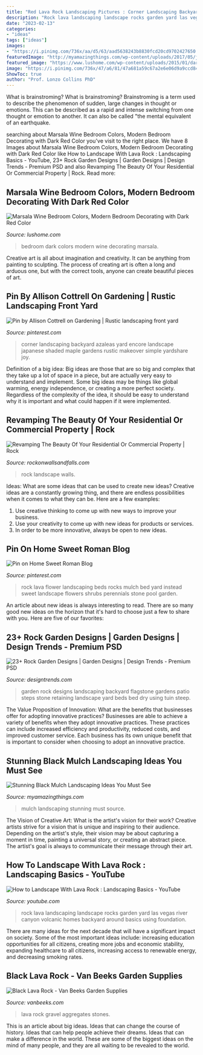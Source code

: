 ```yaml
---
title: "Red Lava Rock Landscaping Pictures : Corner Landscaping Backyard Azaleas Yard Encore Landscape Japanese Shaded Maple Gardens Rustic Makeover Simple Yardshare Joy"
description: "Rock lava landscaping landscape rocks garden yard las vegas river canyon volcanic homes backyard around basics using foundation"
date: "2023-02-13"
categories:
- "ideas"
tags: ["ideas"]
images:
- "https://i.pinimg.com/736x/aa/d5/63/aad5638243b8830fcd20cd9702427650.jpg"
featuredImage: "http://myamazingthings.com/wp-content/uploads/2017/05/japanese.jpg"
featured_image: "https://www.lushome.com/wp-content/uploads/2015/01/dark-red-color-modern-bedroom-colors-9.jpg"
image: "https://i.pinimg.com/736x/47/a6/81/47a681a59c67a2e6e06d9a9ccd8451e7--corner-landscaping-backyard-landscaping.jpg"
ShowToc: true
author: "Prof. Lonzo Collins PhD"
---
```



What is brainstroming?
What is brainstroming? Brainstroming is a term used to describe the phenomenon of sudden, large changes in thought or emotions. This can be described as a rapid and intense switching from one thought or emotion to another. It can also be called "the mental equivalent of an earthquake.

	

		
searching about Marsala Wine Bedroom Colors, Modern Bedroom Decorating with Dark Red Color you've visit to the right place. We have 8 Images about Marsala Wine Bedroom Colors, Modern Bedroom Decorating with Dark Red Color like How to Landscape With Lava Rock : Landscaping Basics - YouTube, 23+ Rock Garden Designs | Garden Designs | Design Trends - Premium PSD and also Revamping The Beauty Of Your Residential Or Commercial Property | Rock. Read more:
		
    
## Marsala Wine Bedroom Colors, Modern Bedroom Decorating With Dark Red Color

<img loading=lazy src="https://www.lushome.com/wp-content/uploads/2015/01/dark-red-color-modern-bedroom-colors-9.jpg" onerror="this.onerror=null;this.src='https://tse1.mm.bing.net/th?id=OIP.m53zD6mYmxdlXUHURPYVMAHaJv&amp;pid=15.1';" alt="Marsala Wine Bedroom Colors, Modern Bedroom Decorating with Dark Red Color">

_Source: lushome.com_

>bedroom dark colors modern wine decorating marsala. 

	

Creative art is all about imagination and creativity. It can be anything from painting to sculpting. The process of creating art is often a long and arduous one, but with the correct tools, anyone can create beautiful pieces of art.

    
## Pin By Allison Cottrell On Gardening | Rustic Landscaping Front Yard

<img loading=lazy src="https://i.pinimg.com/736x/47/a6/81/47a681a59c67a2e6e06d9a9ccd8451e7--corner-landscaping-backyard-landscaping.jpg" onerror="this.onerror=null;this.src='https://tse2.mm.bing.net/th?id=OIP.c6e1JdX_qne_qM21zmDkHAHaFj&amp;pid=15.1';" alt="Pin by Allison Cottrell on Gardening | Rustic landscaping front yard">

_Source: pinterest.com_

>corner landscaping backyard azaleas yard encore landscape japanese shaded maple gardens rustic makeover simple yardshare joy. 

	

Definition of a big idea:
Big ideas are those that are so big and complex that they take up a lot of space in a piece, but are actually very easy to understand and implement. Some big ideas may be things like global warming, energy independence, or creating a more perfect society. Regardless of the complexity of the idea, it should be easy to understand why it is important and what could happen if it were implemented.

    
## Revamping The Beauty Of Your Residential Or Commercial Property | Rock

<img loading=lazy src="https://rockonwallsandfalls.com/wp-content/uploads/2017/08/rock-wall-landscape.jpg" onerror="this.onerror=null;this.src='https://tse2.mm.bing.net/th?id=OIP.YiFgktFQ0_pd0CqEEak2NgHaFj&amp;pid=15.1';" alt="Revamping The Beauty Of Your Residential Or Commercial Property | Rock">

_Source: rockonwallsandfalls.com_

>rock landscape walls. 

	

Ideas: What are some ideas that can be used to create new ideas?
Creative ideas are a constantly growing thing, and there are endless possibilities when it comes to what they can be. Here are a few examples:
1. Use creative thinking to come up with new ways to improve your business.
2. Use your creativity to come up with new ideas for products or services.
3. In order to be more innovative, always be open to new ideas.

    
## Pin On Home Sweet Roman Blog

<img loading=lazy src="https://i.pinimg.com/736x/aa/d5/63/aad5638243b8830fcd20cd9702427650.jpg" onerror="this.onerror=null;this.src='https://tse2.mm.bing.net/th?id=OIP.1aFwMC-qEZ4KrVWjJQBMNwHaLG&amp;pid=15.1';" alt="Pin on Home Sweet Roman Blog">

_Source: pinterest.com_

>rock lava flower landscaping beds rocks mulch bed yard instead sweet landscape flowers shrubs perennials stone pool garden. 

	

An article about new ideas is always interesting to read. There are so many good new ideas on the horizon that it's hard to choose just a few to share with you. Here are five of our favorites: 

    
## 23+ Rock Garden Designs | Garden Designs | Design Trends - Premium PSD

<img loading=lazy src="https://images.designtrends.com/wp-content/uploads/2015/12/07124818/Rock-Garden-Designs4.jpg" onerror="this.onerror=null;this.src='https://tse4.mm.bing.net/th?id=OIP.rwQO_P1SvL-_EiMB6eWOAwHaLG&amp;pid=15.1';" alt="23+ Rock Garden Designs | Garden Designs | Design Trends - Premium PSD">

_Source: designtrends.com_

>garden rock designs landscaping backyard flagstone gardens patio steps stone retaining landscape yard beds bed dry using tuin steep. 

	

The Value Proposition of Innovation: What are the benefits that businesses offer for adopting innovative practices?
Businesses are able to achieve a variety of benefits when they adopt innovative practices. These practices can include increased efficiency and productivity, reduced costs, and improved customer service. Each business has its own unique benefit that is important to consider when choosing to adopt an innovative practice.

    
## Stunning Black Mulch Landscaping Ideas You Must See

<img loading=lazy src="http://myamazingthings.com/wp-content/uploads/2017/05/japanese.jpg" onerror="this.onerror=null;this.src='https://tse1.mm.bing.net/th?id=OIP.MCGeTjwTzCW3KJSh0N9FTAHaJ4&amp;pid=15.1';" alt="Stunning Black Mulch Landscaping Ideas You Must See">

_Source: myamazingthings.com_

>mulch landscaping stunning must source. 

	

The Vision of Creative Art: What is the artist's vision for their work?
Creative artists strive for a vision that is unique and inspiring to their audience. Depending on the artist's style, their vision may be about capturing a moment in time, painting a universal story, or creating an abstract piece. The artist's goal is always to communicate their message through their art.

    
## How To Landscape With Lava Rock : Landscaping Basics - YouTube

<img loading=lazy src="https://i.ytimg.com/vi/pg4CV6_o6rg/hqdefault.jpg" onerror="this.onerror=null;this.src='https://tse1.mm.bing.net/th?id=OIP.WN4RiDOFOj43xozSanTnYgHaFj&amp;pid=15.1';" alt="How to Landscape With Lava Rock : Landscaping Basics - YouTube">

_Source: youtube.com_

>rock lava landscaping landscape rocks garden yard las vegas river canyon volcanic homes backyard around basics using foundation. 

	

There are many ideas for the next decade that will have a significant impact on society. Some of the most important ideas include: increasing education opportunities for all citizens, creating more jobs and economic stability, expanding healthcare to all citizens, increasing access to renewable energy, and decreasing smoking rates.

    
## Black Lava Rock - Van Beeks Garden Supplies

<img loading=lazy src="https://www.vanbeeks.com/wp-content/uploads/2014/02/Black_Lava_Rock.jpg" onerror="this.onerror=null;this.src='https://tse4.mm.bing.net/th?id=OIP.j9JdOX4QKgB6xfxOqrC5jwHaHa&amp;pid=15.1';" alt="Black Lava Rock - Van Beeks Garden Supplies">

_Source: vanbeeks.com_

>lava rock gravel aggregates stones. 

	

This is an article about big ideas. Ideas that can change the course of history. Ideas that can help people achieve their dreams. Ideas that can make a difference in the world. These are some of the biggest ideas on the mind of many people, and they are all waiting to be revealed to the world.


